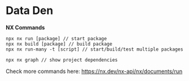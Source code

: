 # Data Den

**NX Commands**

    npx nx run [package] // start package
    npx nx build [package] // build package
    npx nx run-many -t [script] // start/build/test multiple packages

    npx nx graph // show project dependencies
    
Check more commands here: https://nx.dev/nx-api/nx/documents/run